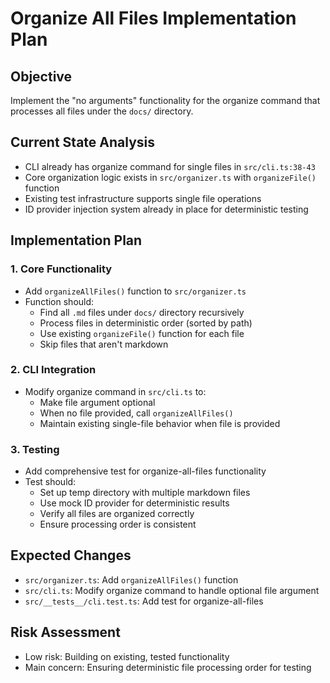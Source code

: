 # Organize All Files Implementation Plan

## Objective

Implement the "no arguments" functionality for the organize command that processes all files under the `docs/` directory.

## Current State Analysis

- CLI already has organize command for single files in `src/cli.ts:38-43`
- Core organization logic exists in `src/organizer.ts` with `organizeFile()` function
- Existing test infrastructure supports single file operations
- ID provider injection system already in place for deterministic testing

## Implementation Plan

### 1. Core Functionality

- Add `organizeAllFiles()` function to `src/organizer.ts`
- Function should:
  - Find all `.md` files under `docs/` directory recursively
  - Process files in deterministic order (sorted by path)
  - Use existing `organizeFile()` function for each file
  - Skip files that aren't markdown

### 2. CLI Integration

- Modify organize command in `src/cli.ts` to:
  - Make file argument optional
  - When no file provided, call `organizeAllFiles()`
  - Maintain existing single-file behavior when file is provided

### 3. Testing

- Add comprehensive test for organize-all-files functionality
- Test should:
  - Set up temp directory with multiple markdown files
  - Use mock ID provider for deterministic results
  - Verify all files are organized correctly
  - Ensure processing order is consistent

## Expected Changes

- `src/organizer.ts`: Add `organizeAllFiles()` function
- `src/cli.ts`: Modify organize command to handle optional file argument
- `src/__tests__/cli.test.ts`: Add test for organize-all-files

## Risk Assessment

- Low risk: Building on existing, tested functionality
- Main concern: Ensuring deterministic file processing order for testing
